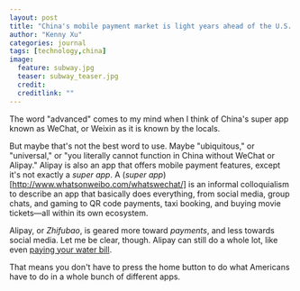 ```yaml
---
layout: post
title: "China's mobile payment market is light years ahead of the U.S. and it's really, really cool"
author: "Kenny Xu"
categories: journal
tags: [technology,china]
image:
  feature: subway.jpg
  teaser: subway_teaser.jpg
  credit:
  creditlink: ""
---
```


The word "advanced" comes to my mind when I think of China's super app known as WeChat, or Weixin as it is known by the locals.

But maybe that's not the best word to use. Maybe "ubiquitous," or "universal," or "you literally cannot function in China without WeChat or Alipay." Alipay is also an app that offers mobile payment features, except it's not exactly a _super app_. A (*super app*)[http://www.whatsonweibo.com/whatswechat/] is an informal colloquialism to describe an app that basically does everything, from social media, group chats, and gaming to QR code payments, taxi booking, and buying movie tickets—all within its own ecosystem.

Alipay, or _Zhifubao_, is geared more toward _payments_, and less towards social media. Let me be clear, though. Alipay can still do a whole lot, like even [paying your water bill](https://www.beijing-kids.com/blog/2015/10/13/net-savings-paying-for-utilities-on-wechat-wallet-and-alipay/).

That means you don't have to press the home button to do what Americans have to do in a whole bunch of different apps.
